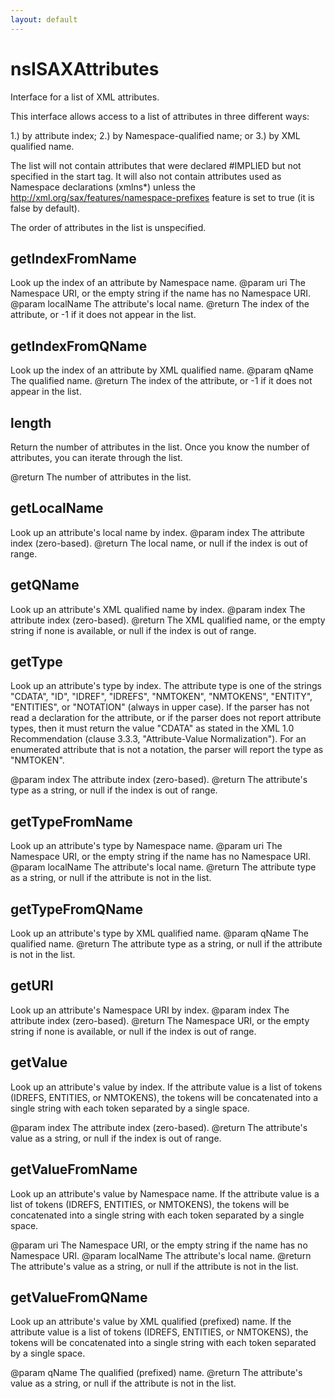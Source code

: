 ```yaml
---
layout: default
---
```


# nsISAXAttributes #

Interface for a list of XML attributes.

This interface allows access to a list of attributes in
three different ways:

1.) by attribute index;
2.) by Namespace-qualified name; or
3.) by XML qualified name.

The list will not contain attributes that were declared #IMPLIED
but not specified in the start tag.  It will also not contain
attributes used as Namespace declarations (xmlns*) unless the
http://xml.org/sax/features/namespace-prefixes feature
is set to true (it is false by default).

The order of attributes in the list is unspecified.


## getIndexFromName ##

Look up the index of an attribute by Namespace name.
@param uri The Namespace URI, or the empty string
           if the name has no Namespace URI.
@param localName The attribute's local name.
@return The index of the attribute, or -1
        if it does not appear in the list.


## getIndexFromQName ##

Look up the index of an attribute by XML qualified name.
@param qName The qualified name.
@return The index of the attribute, or -1
        if it does not appear in the list.


## length ##

Return the number of attributes in the list. Once you know the
number of attributes, you can iterate through the list.

@return The number of attributes in the list.


## getLocalName ##

Look up an attribute's local name by index.
@param index The attribute index (zero-based).
@return The local name, or null if the index is out of range.


## getQName ##

Look up an attribute's XML qualified name by index.
@param index The attribute index (zero-based).
@return The XML qualified name, or the empty string if none is
        available, or null if the index is out of range.


## getType ##

Look up an attribute's type by index. The attribute type is one
of the strings "CDATA", "ID", "IDREF", "IDREFS", "NMTOKEN",
"NMTOKENS", "ENTITY", "ENTITIES", or "NOTATION" (always in upper
case). If the parser has not read a declaration for the
attribute, or if the parser does not report attribute types, then
it must return the value "CDATA" as stated in the XML 1.0
Recommendation (clause 3.3.3, "Attribute-Value
Normalization"). For an enumerated attribute that is not a
notation, the parser will report the type as "NMTOKEN".

@param index The attribute index (zero-based).
@return The attribute's type as a string, or null if the index is
        out of range.


## getTypeFromName ##

Look up an attribute's type by Namespace name.
@param uri The Namespace URI, or the empty string
            if the name has no Namespace URI.
@param localName The attribute's local name.
@return The attribute type as a string, or null if the attribute
        is not in the list.


## getTypeFromQName ##

Look up an attribute's type by XML qualified name.
@param qName The qualified name.
@return The attribute type as a string, or null if the attribute
        is not in the list.


## getURI ##

Look up an attribute's Namespace URI by index.
@param index The attribute index (zero-based).
@return The Namespace URI, or the empty string if none is available,
        or null if the index is out of range.


## getValue ##

Look up an attribute's value by index.  If the attribute value is
a list of tokens (IDREFS, ENTITIES, or NMTOKENS), the tokens will
be concatenated into a single string with each token separated by
a single space.

@param index The attribute index (zero-based).
@return The attribute's value as a string, or null if the index is
        out of range.


## getValueFromName ##

Look up an attribute's value by Namespace name.  If the attribute
value is a list of tokens (IDREFS, ENTITIES, or NMTOKENS), the
tokens will be concatenated into a single string with each token
separated by a single space.

@param uri The Namespace URI, or the empty string
            if the name has no Namespace URI.
@param localName The attribute's local name.
@return The attribute's value as a string, or null if the attribute is
        not in the list.


## getValueFromQName ##

Look up an attribute's value by XML qualified (prefixed) name.
If the attribute value is a list of tokens (IDREFS, ENTITIES, or
NMTOKENS), the tokens will be concatenated into a single string
with each token separated by a single space.

@param qName The qualified (prefixed) name.
@return The attribute's value as a string, or null if the attribute is
        not in the list.

